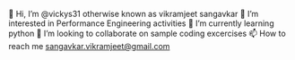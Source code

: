 👋 Hi, I’m @vickys31 otherwise known as vikramjeet sangavkar
👀 I’m interested in Performance Engineering activities
🌱 I’m currently learning python
💞️ I’m looking to collaborate on sample coding excercises
📫 How to reach me sangavkar.vikramjeet@gmail.com
